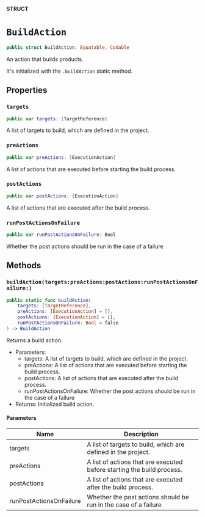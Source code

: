 **STRUCT**

# `BuildAction`

```swift
public struct BuildAction: Equatable, Codable
```

An action that builds products.

It's initialized with the `.buildAction` static method.

## Properties
### `targets`

```swift
public var targets: [TargetReference]
```

A list of targets to build, which are defined in the project.

### `preActions`

```swift
public var preActions: [ExecutionAction]
```

A list of actions that are executed before starting the build process.

### `postActions`

```swift
public var postActions: [ExecutionAction]
```

A list of actions that are executed after the build process.

### `runPostActionsOnFailure`

```swift
public var runPostActionsOnFailure: Bool
```

Whether the post actions should be run in the case of a failure

## Methods
### `buildAction(targets:preActions:postActions:runPostActionsOnFailure:)`

```swift
public static func buildAction(
    targets: [TargetReference],
    preActions: [ExecutionAction] = [],
    postActions: [ExecutionAction] = [],
    runPostActionsOnFailure: Bool = false
) -> BuildAction
```

Returns a build action.
- Parameters:
  - targets: A list of targets to build, which are defined in the project.
  - preActions: A list of actions that are executed before starting the build process.
  - postActions: A list of actions that are executed after the build process.
  - runPostActionsOnFailure: Whether the post actions should be run in the case of a failure
- Returns: Initialized build action.

#### Parameters

| Name | Description |
| ---- | ----------- |
| targets | A list of targets to build, which are defined in the project. |
| preActions | A list of actions that are executed before starting the build process. |
| postActions | A list of actions that are executed after the build process. |
| runPostActionsOnFailure | Whether the post actions should be run in the case of a failure |